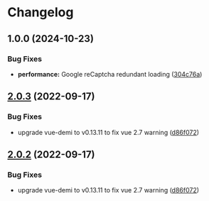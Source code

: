 # Changelog

## 1.0.0 (2024-10-23)


### Bug Fixes

* **performance:** Google reCaptcha redundant loading ([304c76a](https://github.com/DanSnow/vue-recaptcha/commit/304c76a3fe8675b3f6699820825482442e83ed58))

## [2.0.3](https://github.com/DanSnow/vue-recaptcha/compare/v2.0.2...v2.0.3) (2022-09-17)


### Bug Fixes

* upgrade vue-demi to v0.13.11 to fix vue 2.7 warning ([d86f072](https://github.com/DanSnow/vue-recaptcha/commit/d86f072e1bb620f23e03aeaf1732b80074fdc7ed))

## [2.0.2](https://github.com/DanSnow/vue-recaptcha/compare/v2.0.1...v2.0.2) (2022-09-17)


### Bug Fixes

* upgrade vue-demi to v0.13.11 to fix vue 2.7 warning ([d86f072](https://github.com/DanSnow/vue-recaptcha/commit/d86f072e1bb620f23e03aeaf1732b80074fdc7ed))

